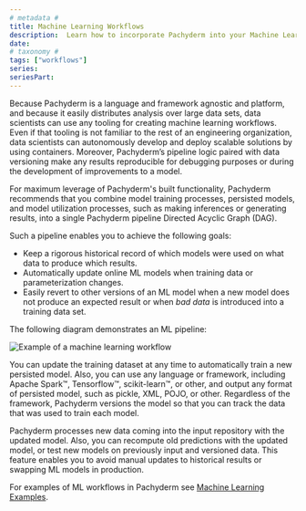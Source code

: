 ```yaml
---
# metadata # 
title: Machine Learning Workflows
description:  Learn how to incorporate Pachyderm into your Machine Learning workflows.
date: 
# taxonomy #
tags: ["workflows"]
series:
seriesPart:
---
```


Because Pachyderm is a language and framework agnostic and
platform, and because it easily distributes analysis over
large data sets, data scientists can use any tooling for
creating machine learning workflows. Even if that tooling
is not familiar to the rest of an engineering organization,
data scientists can autonomously develop and deploy scalable
solutions by using containers. Moreover, Pachyderm’s
pipeline logic paired with data versioning make any results
reproducible for debugging purposes or during the development of
improvements to a model.

For maximum leverage of Pachyderm's built functionality, Pachyderm
recommends that you combine model training processes, persisted models,
and model utilization processes, such as making inferences or
generating results, into a single Pachyderm pipeline Directed Acyclic Graph
(DAG).

Such a pipeline enables you to achieve the following goals:

- Keep a rigorous historical record of which models were used
  on what data to produce which results.
- Automatically update online ML models when training data or
  parameterization changes.
- Easily revert to other versions of an ML model when a new model
  does not produce an expected result or when *bad data* is
  introduced into a training data set.

The following diagram demonstrates an ML pipeline:

![Example of a machine learning workflow](../../../assets/images/d_ml_workflow.svg)

You can update the training dataset at any time
to automatically train a new persisted model. Also, you can use
any language or framework, including Apache Spark™, Tensorflow™,
scikit-learn™, or other, and output any format of persisted model,
such as pickle, XML, POJO, or other. Regardless of the framework,
Pachyderm versions the model so that you can track the data that
was used to train each model.

Pachyderm processes new data coming into the input repository with the
updated model. Also, you can recompute old predictions with the updated model,
or test new models on previously input and versioned data. This feature
enables you to avoid manual updates to historical results or swapping
ML models in production.

For examples of ML workflows in Pachyderm see
[Machine Learning Examples](../../examples/examples.md#machine-learning).
